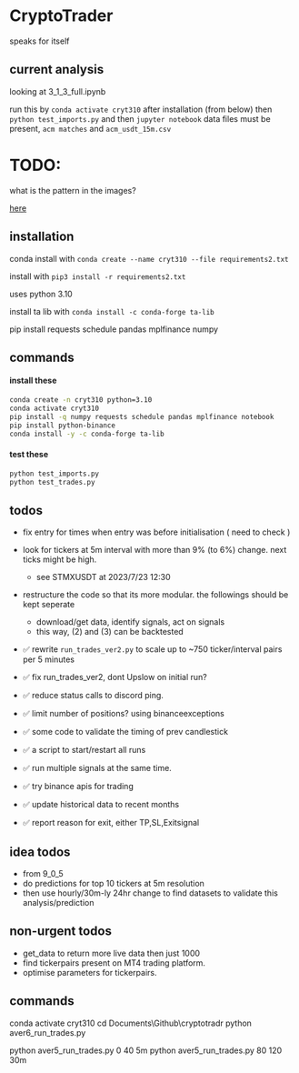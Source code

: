 # CryptoTrader
speaks for itself


## current analysis

looking at 3_1_3_full.ipynb

run this by `conda activate cryt310`
after installation (from below)
then `python test_imports.py`
and then `jupyter notebook`
data files must be present, `acm matches` and `acm_usdt_15m.csv`

# TODO:

what is the pattern in the images?

[here](html_results/2_3_0_try_dd.html)

## installation

conda install with `conda create --name cryt310 --file requirements2.txt`

install with `pip3 install -r requirements2.txt`

uses python 3.10

install ta lib with `conda install -c conda-forge ta-lib`

pip install requests schedule pandas mplfinance numpy

## commands

#### install these

```bash
conda create -n cryt310 python=3.10
conda activate cryt310
pip install -q numpy requests schedule pandas mplfinance notebook
pip install python-binance
conda install -y -c conda-forge ta-lib
```

#### test these

```bash
python test_imports.py
python test_trades.py
```
## todos



- fix entry for times when entry was before initialisation ( need to check )
- look for tickers at 5m interval with more than 9% (to 6%) change. next ticks might be high.
    - see STMXUSDT at 2023/7/23 12:30
- restructure the code so that its more modular. the followings should be kept seperate
    - download/get data, identify signals, act on signals
    - this way, (2) and (3) can be backtested


- ✅ rewrite `run_trades_ver2.py` to scale up to ~750 ticker/interval pairs per 5 minutes
- ✅ fix run_trades_ver2, dont Upslow on initial run?
- ✅ reduce status calls to discord ping.
- ✅ limit number of positions? using binanceexceptions
- ✅ some code to validate the timing of prev candlestick
- ✅ a script to start/restart all runs
- ✅ run multiple signals at the same time.
- ✅ try binance apis for trading
- ✅ update historical data to recent months
- ✅ report reason for exit, either TP,SL,Exitsignal

## idea todos
- from 9_0_5
- do predictions for top 10 tickers at 5m resolution
- then use hourly/30m-ly 24hr change to find datasets to validate this analysis/prediction

## non-urgent todos

- get_data to return more live data then just 1000
- find tickerpairs present on MT4 trading platform.
- optimise parameters for tickerpairs.

## commands

conda activate cryt310
cd Documents\Github\cryptotradr
python aver6_run_trades.py


python aver5_run_trades.py 0 40 5m
python aver5_run_trades.py 80 120 30m